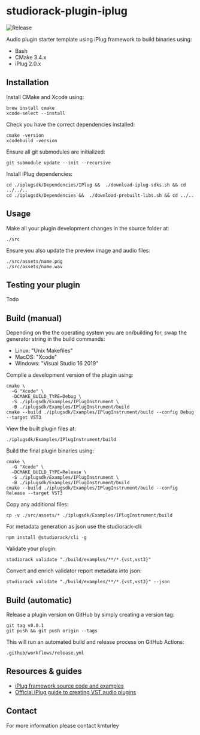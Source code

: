 # studiorack-plugin-iplug
![Release](https://github.com/studiorack/studiorack-plugin-iplug/workflows/Release/badge.svg)

Audio plugin starter template using iPlug framework to build binaries using:

* Bash
* CMake 3.4.x
* iPlug 2.0.x


## Installation

Install CMake and Xcode using:

    brew install cmake
    xcode-select --install

Check you have the correct dependencies installed:

    cmake -version
    xcodebuild -version

Ensure all git submodules are initialized:

    git submodule update --init --recursive

Install iPlug dependencies:

    cd ./iplugsdk/Dependencies/IPlug &&  ./download-iplug-sdks.sh && cd ../../..
    cd ./iplugsdk/Dependencies &&  ./download-prebuilt-libs.sh && cd ../..


## Usage

Make all your plugin development changes in the source folder at:

    ./src

Ensure you also update the preview image and audio files:

    ./src/assets/name.png
    ./src/assets/name.wav


## Testing your plugin

Todo


## Build (manual)

Depending on the the operating system you are on/building for, swap the generator string in the build commands:

* Linux: "Unix Makefiles"
* MacOS: "Xcode"
* Windows: "Visual Studio 16 2019"

Compile a development version of the plugin using:

    cmake \
      -G "Xcode" \
      -DCMAKE_BUILD_TYPE=Debug \
      -S ./iplugsdk/Examples/IPlugInstrument \
      -B ./iplugsdk/Examples/IPlugInstrument/build
    cmake --build ./iplugsdk/Examples/IPlugInstrument/build --config Debug --target VST3

View the built plugin files at:

    ./iplugsdk/Examples/IPlugInstrument/build

Build the final plugin binaries using:

    cmake \
      -G "Xcode" \
      -DCMAKE_BUILD_TYPE=Release \
      -S ./iplugsdk/Examples/IPlugInstrument \
      -B ./iplugsdk/Examples/IPlugInstrument/build
    cmake --build ./iplugsdk/Examples/IPlugInstrument/build --config Release --target VST3

Copy any additional files:

    cp -v ./src/assets/* ./iplugsdk/Examples/IPlugInstrument/build

For metadata generation as json use the studiorack-cli:

    npm install @studiorack/cli -g

Validate your plugin:

    studiorack validate "./build/examples/**/*.{vst,vst3}"

Convert and enrich validator report metadata into json:

    studiorack validate "./build/examples/**/*.{vst,vst3}" --json


## Build (automatic)

Release a plugin version on GitHub by simply creating a version tag:

    git tag v0.0.1
    git push && git push origin --tags

This will run an automated build and release process on GitHub Actions:

    .github/workflows/release.yml


## Resources & guides

* [iPlug framework source code and examples](https://github.com/iPlug2/iPlug2)
* [Official iPlug guide to creating VST audio plugins](https://github.com/iPlug2/iPlug2/wiki)


## Contact

For more information please contact kmturley
